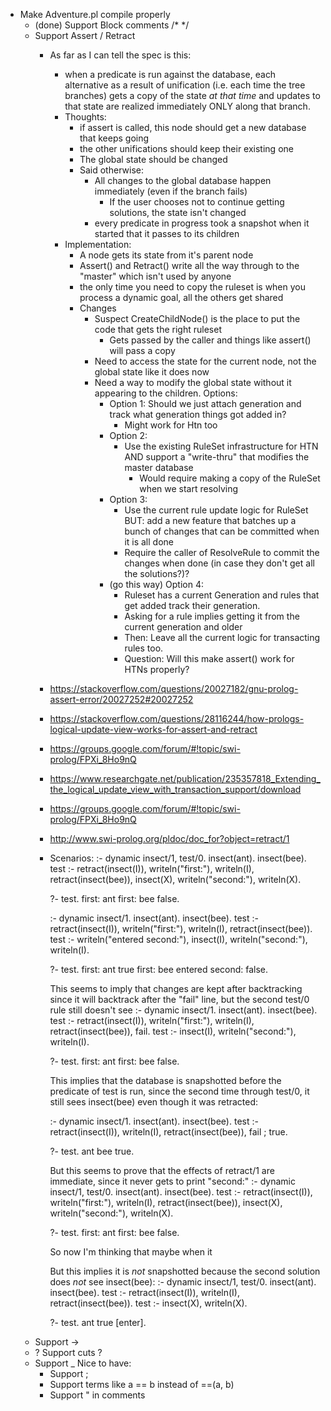 
- Make Adventure.pl compile properly
	- (done) Support Block comments /* */
	- Support Assert / Retract
		- As far as I can tell the spec is this:
			- when a predicate is run against the database, each alternative as a result of unification (i.e. each time the tree branches) gets a copy of the state *at that time* and updates to that state are realized immediately ONLY along that branch.
			- Thoughts:
				- if assert is called, this node should get a new database that keeps going
				- the other unifications should keep their existing one
				- The global state should be changed
				- Said otherwise: 
					- All changes to the global database happen immediately (even if the branch fails)
						- If the user chooses not to continue getting solutions, the state isn't changed
					- every predicate in progress took a snapshot when it started that it passes to its children
			- Implementation:
				- A node gets its state from it's parent node
				- Assert() and Retract() write all the way through to the "master" which isn't used by anyone
				- the only time you need to copy the ruleset is when you process a dynamic goal, all the others get shared
				- Changes
					- Suspect CreateChildNode() is the place to put the code that gets the right ruleset
						- Gets passed by the caller and things like assert() will pass a copy
					- Need to access the state for the current node, not the global state like it does now
					- Need a way to modify the global state without it appearing to the children. Options:
						- Option 1: Should we just attach generation and track what generation things got added in?
							- Might work for Htn too
						- Option 2: 
							- Use the existing RuleSet infrastructure for HTN AND support a "write-thru" that modifies the master database
								- Would require making a copy of the RuleSet when we start resolving
						- Option 3:
							- Use the current rule update logic for RuleSet BUT: add a new feature that batches up a bunch of changes that can be committed when it is all done
							- Require the caller of ResolveRule to commit the changes when done (in case they don't get all the solutions?)?
						- (go this way) Option 4: 
							- Ruleset has a current Generation and rules that get added track their generation.
							- Asking for a rule implies getting it from the current generation and older
							- Then: Leave all the current logic for transacting rules too.
							- Question: Will this make assert() work for HTNs properly?
		- https://stackoverflow.com/questions/20027182/gnu-prolog-assert-error/20027252#20027252
		- https://stackoverflow.com/questions/28116244/how-prologs-logical-update-view-works-for-assert-and-retract
		- https://groups.google.com/forum/#!topic/swi-prolog/FPXi_8Ho9nQ
		- https://www.researchgate.net/publication/235357818_Extending_the_logical_update_view_with_transaction_support/download
		- https://groups.google.com/forum/#!topic/swi-prolog/FPXi_8Ho9nQ
		- http://www.swi-prolog.org/pldoc/doc_for?object=retract/1
		- Scenarios:
			:- dynamic insect/1, test/0.
			insect(ant).
			insect(bee).
			test :- retract(insect(I)),
			       writeln("first:"),
			       writeln(I),
			       retract(insect(bee)),
			       insect(X),
			       writeln("second:"),
			       writeln(X).

			?- test.
			first:
			ant
			first:
			bee
			false.


			:- dynamic insect/1.
			insect(ant).
			insect(bee).
			test :- retract(insect(I)),
			       writeln("first:"),
			       writeln(I),
			       retract(insect(bee)).
			test :-  writeln("entered second:"),
					insect(I),
			       writeln("second:"),
					writeln(I).

			?- test.
			first:
			ant
			true 
			first:
			bee
			entered second:
			false.


			This seems to imply that changes are kept after backtracking since it will backtrack after the "fail" line, but the second test/0 rule still doesn't see 
			:- dynamic insect/1.
			insect(ant).
			insect(bee).
			test :- retract(insect(I)),
			       writeln("first:"),
			       writeln(I),
			       retract(insect(bee)),
			       fail.
			test :- insect(I),
			       writeln("second:"),
					writeln(I).

			?- test.
			first:
			ant
			first:
			bee
			false.


			This implies that the database is snapshotted before the predicate of test is run, since the second time through test/0, it still sees insect(bee) even though it was retracted:

			:- dynamic insect/1.
			insect(ant).
			insect(bee).
			test :- retract(insect(I)),
			       writeln(I),
			       retract(insect(bee)),
			       fail
			   ;   true.

			?- test.
			ant 
			bee
			true.

			But this seems to prove that the effects of retract/1 are immediate, since it never gets to print "second:"
			:- dynamic insect/1, test/0.
			insect(ant).
			insect(bee).
			test :- retract(insect(I)),
			       writeln("first:"),
			       writeln(I),
			       retract(insect(bee)),
			       insect(X),
			       writeln("second:"),
			       writeln(X).

			?- test.
			first:
			ant
			first:
			bee
			false.

			So now I'm thinking that maybe when it

			But this implies it is *not* snapshotted because the second solution does *not* see insect(bee):
			:- dynamic insect/1, test/0.
			insect(ant).
			insect(bee).
			test :- retract(insect(I)),
			       writeln(I),
			       retract(insect(bee)).
			test :- insect(X), writeln(X).

			?- test.
			ant
			true [enter].
	- Support ->
	- ? Support cuts ?
	- Support _
	Nice to have:
		- Support ;
		- Support terms like a == b instead of ==(a, b)
		- Support " in comments